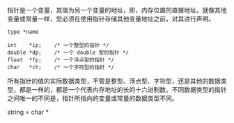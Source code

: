 指针是一个变量，其值为另一个变量的地址，即，内存位置的直接地址。就像其他变量或常量一样，您必须在使用指针存储其他变量地址之前，对其进行声明。

    type *name

    int    *ip;    /* 一个整型的指针 */
    double *dp;    /* 一个 double 型的指针 */
    float  *fp;    /* 一个浮点型的指针 */
    char   *ch;    /* 一个字符型的指针 */
所有指针的值的实际数据类型，不管是整型、浮点型、字符型，还是其他的数据类型，都是一样的，都是一个代表内存地址的长的十六进制数。不同数据类型的指针之间唯一的不同是，指针所指向的变量或常量的数据类型不同。

string = char *


